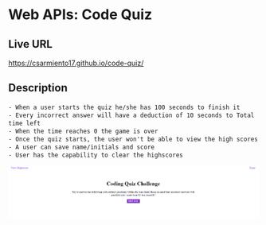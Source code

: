 # Web APIs: Code Quiz

## Live URL
https://csarmiento17.github.io/code-quiz/

## Description

```
- When a user starts the quiz he/she has 100 seconds to finish it
- Every incorrect answer will have a deduction of 10 seconds to Total time left
- When the time reaches 0 the game is over
- Once the quiz starts, the user won't be able to view the high scores
- A user can save name/initials and score
- User has the capability to clear the highscores
```



![code quiz](./assets/quiz.PNG)


